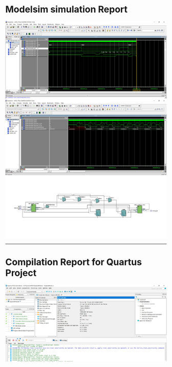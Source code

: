 # Modelsim simulation Report
![Modelsim_01](modelsim_01.jpg)
![Modelsim_02](modelsim_02.jpg)
![RLT](RLT.jpg)

---

# Compilation Report for Quartus Project

![Quartus_01](Quartus_01.jpg)